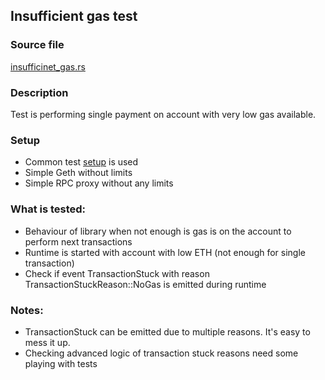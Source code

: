 ## Insufficient gas test

### Source file

[insufficinet_gas.rs](../../tests/docker_02_errors/insufficient_gas.rs)

### Description

Test is performing single payment on account with very low gas available.

### Setup

- Common test [setup](./common-test-setup.md) is used
- Simple Geth without limits
- Simple RPC proxy without any limits

### What is tested:

- Behaviour of library when not enough is gas is on the account to perform next transactions
- Runtime is started with account with low ETH (not enough for single transaction)
- Check if event TransactionStuck with reason TransactionStuckReason::NoGas is emitted during runtime

### Notes:

- TransactionStuck can be emitted due to multiple reasons. It's easy to mess it up.
- Checking advanced logic of transaction stuck reasons need some playing with tests
